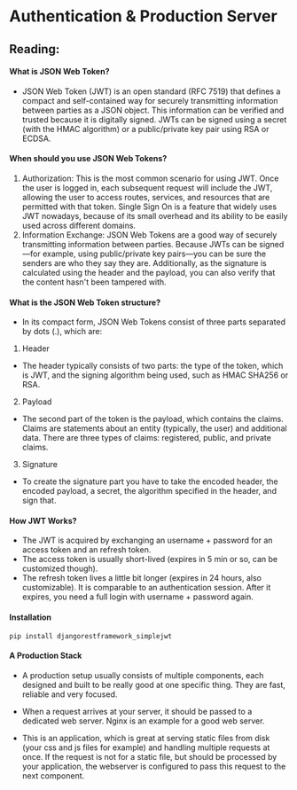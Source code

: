 # Authentication & Production Server

## Reading:
#### What is JSON Web Token?
- JSON Web Token (JWT) is an open standard (RFC 7519) that defines a compact and self-contained way for securely transmitting information between parties as a JSON object. This information can be verified and trusted because it is digitally signed. JWTs can be signed using a secret (with the HMAC algorithm) or a public/private key pair using RSA or ECDSA.
#### When should you use JSON Web Tokens?
1. Authorization: This is the most common scenario for using JWT. Once the user is logged in, each subsequent request will include the JWT, allowing the user to access routes, services, and resources that are permitted with that token. Single Sign On is a feature that widely uses JWT nowadays, because of its small overhead and its ability to be easily used across different domains.
2. Information Exchange: JSON Web Tokens are a good way of securely transmitting information between parties. Because JWTs can be signed—for example, using public/private key pairs—you can be sure the senders are who they say they are. Additionally, as the signature is calculated using the header and the payload, you can also verify that the content hasn't been tampered with.

#### What is the JSON Web Token structure?
- In its compact form, JSON Web Tokens consist of three parts separated by dots (.), which are:

1. Header
- The header typically consists of two parts: the type of the token, which is JWT, and the signing algorithm being used, such as HMAC SHA256 or RSA.
2. Payload
- The second part of the token is the payload, which contains the claims. Claims are statements about an entity (typically, the user) and additional data. There are three types of claims: registered, public, and private claims.
3. Signature
- To create the signature part you have to take the encoded header, the encoded payload, a secret, the algorithm specified in the header, and sign that.

#### How JWT Works?
- The JWT is acquired by exchanging an username + password for an access token and an refresh token.
- The access token is usually short-lived (expires in 5 min or so, can be customized though).
- The refresh token lives a little bit longer (expires in 24 hours, also customizable). It is comparable to an authentication session. After it expires, you need a full login with username + password again.

#### Installation
`pip install djangorestframework_simplejwt`

#### A Production Stack
- A production setup usually consists of multiple components, each designed and built to be really good at one specific thing. They are fast, reliable and very focused.

- When a request arrives at your server, it should be passed to a dedicated web server. Nginx is an example for a good web server.

- This is an application, which is great at serving static files from disk (your css and js files for example) and handling multiple requests at once. If the request is not for a static file, but should be processed by your application, the webserver is configured to pass this request to the next component.